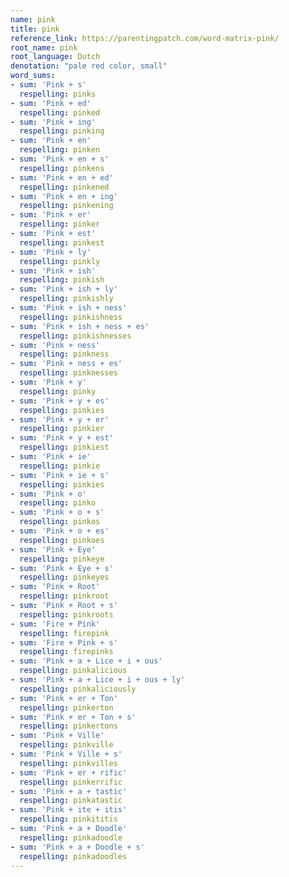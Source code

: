 ```yaml
---
name: pink
title: pink
reference_link: https://parentingpatch.com/word-matrix-pink/
root_name: pink
root_language: Dutch
denotation: "pale red color, small"
word_sums:
- sum: 'Pink + s'
  respelling: pinks
- sum: 'Pink + ed'
  respelling: pinked
- sum: 'Pink + ing'
  respelling: pinking
- sum: 'Pink + en'
  respelling: pinken
- sum: 'Pink + en + s'
  respelling: pinkens
- sum: 'Pink + en + ed'
  respelling: pinkened
- sum: 'Pink + en + ing'
  respelling: pinkening
- sum: 'Pink + er'
  respelling: pinker
- sum: 'Pink + est'
  respelling: pinkest
- sum: 'Pink + ly'
  respelling: pinkly
- sum: 'Pink + ish'
  respelling: pinkish
- sum: 'Pink + ish + ly'
  respelling: pinkishly
- sum: 'Pink + ish + ness'
  respelling: pinkishness
- sum: 'Pink + ish + ness + es'
  respelling: pinkishnesses
- sum: 'Pink + ness'
  respelling: pinkness
- sum: 'Pink + ness + es'
  respelling: pinknesses
- sum: 'Pink + y'
  respelling: pinky
- sum: 'Pink + y + es'
  respelling: pinkies
- sum: 'Pink + y + er'
  respelling: pinkier
- sum: 'Pink + y + est'
  respelling: pinkiest
- sum: 'Pink + ie'
  respelling: pinkie
- sum: 'Pink + ie + s'
  respelling: pinkies
- sum: 'Pink + o'
  respelling: pinko
- sum: 'Pink + o + s'
  respelling: pinkos
- sum: 'Pink + o + es'
  respelling: pinkoes
- sum: 'Pink + Eye'
  respelling: pinkeye
- sum: 'Pink + Eye + s'
  respelling: pinkeyes
- sum: 'Pink + Root'
  respelling: pinkroot
- sum: 'Pink + Root + s'
  respelling: pinkroots
- sum: 'Fire + Pink'
  respelling: firepink
- sum: 'Fire + Pink + s'
  respelling: firepinks
- sum: 'Pink + a + Lice + i + ous'
  respelling: pinkalicious
- sum: 'Pink + a + Lice + i + ous + ly'
  respelling: pinkaliciously
- sum: 'Pink + er + Ton'
  respelling: pinkerton
- sum: 'Pink + er + Ton + s'
  respelling: pinkertons
- sum: 'Pink + Ville'
  respelling: pinkville
- sum: 'Pink + Ville + s'
  respelling: pinkvilles
- sum: 'Pink + er + rific'
  respelling: pinkerrific
- sum: 'Pink + a + tastic'
  respelling: pinkatastic
- sum: 'Pink + ite + itis'
  respelling: pinkititis
- sum: 'Pink + a + Doodle'
  respelling: pinkadoodle
- sum: 'Pink + a + Doodle + s'
  respelling: pinkadoodles
---
```

